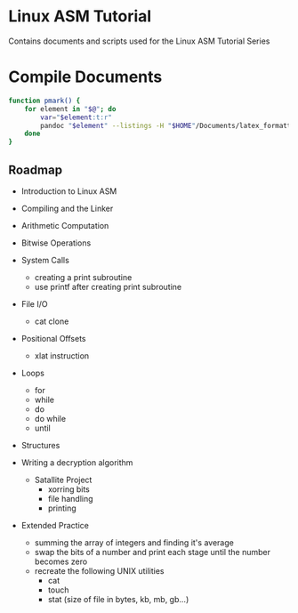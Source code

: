 # Linux ASM Tutorial
Contains documents and scripts used for the Linux ASM Tutorial Series

# Compile Documents

```bash
function pmark() {
	for element in "$@"; do
		var="$element:t:r"
		pandoc "$element" --listings -H "$HOME"/Documents/latex_formatting/coding.tex --variable urlcolor=blue -o "$var".pdf
	done
}
```

## Roadmap

- Introduction to Linux ASM
- Compiling and the Linker
- Arithmetic Computation
- Bitwise Operations
- System Calls
	- creating a print subroutine
	- use printf after creating print subroutine
- File I/O
	- cat clone
- Positional Offsets
	- xlat instruction
- Loops
	- for
	- while
	- do
	- do while
	- until
- Structures
- Writing a decryption algorithm
	- Satallite Project
		- xorring bits
		- file handling
		- printing





- Extended Practice
	- summing the array of integers and finding it's average
	- swap the bits of a number and print each stage until the number becomes zero
	- recreate the following UNIX utilities
		- cat
		- touch
		- stat (size of file in bytes, kb, mb, gb...)

